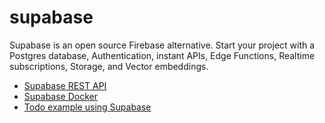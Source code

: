 # supabase

Supabase is an open source Firebase alternative.
Start your project with a Postgres database, Authentication, instant APIs, Edge Functions, Realtime subscriptions, Storage, and Vector embeddings.

- [Supabase REST API](https://supabase.com/docs/guides/api)
- [Supabase Docker](https://github.com/supabase/supabase/tree/master/docker)
- [Todo example using Supabase](https://github.com/supabase/supabase/tree/master/examples/todo-list/nextjs-todo-list)

